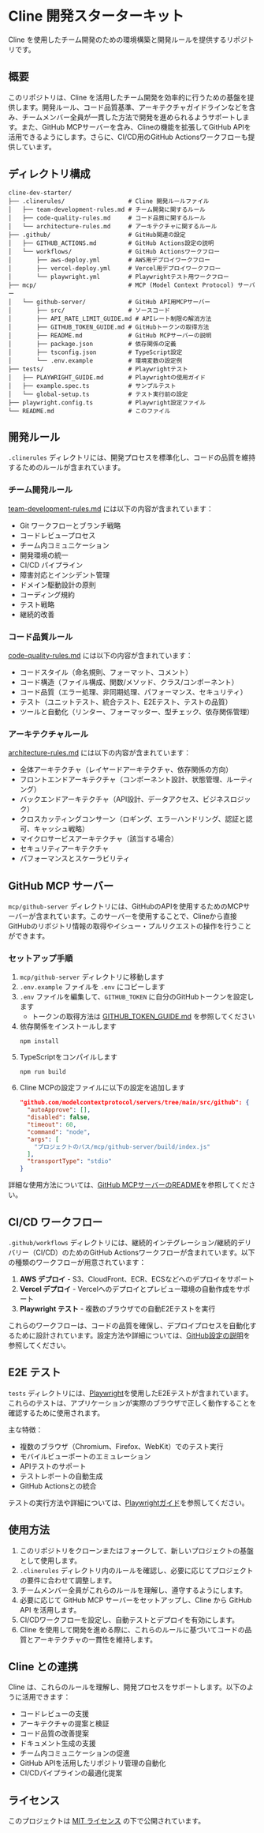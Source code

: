 # Cline 開発スターターキット

Cline を使用したチーム開発のための環境構築と開発ルールを提供するリポジトリです。

## 概要

このリポジトリは、Cline を活用したチーム開発を効率的に行うための基盤を提供します。開発ルール、コード品質基準、アーキテクチャガイドラインなどを含み、チームメンバー全員が一貫した方法で開発を進められるようサポートします。また、GitHub MCPサーバーを含み、Clineの機能を拡張してGitHub APIを活用できるようにします。さらに、CI/CD用のGitHub Actionsワークフローも提供しています。

## ディレクトリ構成

```
cline-dev-starter/
├── .clinerules/                  # Cline 開発ルールファイル
│   ├── team-development-rules.md # チーム開発に関するルール
│   ├── code-quality-rules.md     # コード品質に関するルール
│   └── architecture-rules.md     # アーキテクチャに関するルール
├── .github/                      # GitHub関連の設定
│   ├── GITHUB_ACTIONS.md         # GitHub Actions設定の説明
│   └── workflows/                # GitHub Actionsワークフロー
│       ├── aws-deploy.yml        # AWS用デプロイワークフロー
│       ├── vercel-deploy.yml     # Vercel用デプロイワークフロー
│       └── playwright.yml        # Playwrightテスト用ワークフロー
├── mcp/                          # MCP (Model Context Protocol) サーバー
│   └── github-server/            # GitHub API用MCPサーバー
│       ├── src/                  # ソースコード
│       ├── API_RATE_LIMIT_GUIDE.md # APIレート制限の解消方法
│       ├── GITHUB_TOKEN_GUIDE.md # GitHubトークンの取得方法
│       ├── README.md             # GitHub MCPサーバーの説明
│       ├── package.json          # 依存関係の定義
│       ├── tsconfig.json         # TypeScript設定
│       └── .env.example          # 環境変数の設定例
├── tests/                        # Playwrightテスト
│   ├── PLAYWRIGHT_GUIDE.md       # Playwrightの使用ガイド
│   ├── example.spec.ts           # サンプルテスト
│   └── global-setup.ts           # テスト実行前の設定
├── playwright.config.ts          # Playwright設定ファイル
└── README.md                     # このファイル
```

## 開発ルール

`.clinerules` ディレクトリには、開発プロセスを標準化し、コードの品質を維持するためのルールが含まれています。

### チーム開発ルール

[team-development-rules.md](./.clinerules/team-development-rules.md) には以下の内容が含まれています：

- Git ワークフローとブランチ戦略
- コードレビュープロセス
- チーム内コミュニケーション
- 開発環境の統一
- CI/CD パイプライン
- 障害対応とインシデント管理
- ドメイン駆動設計の原則
- コーディング規約
- テスト戦略
- 継続的改善

### コード品質ルール

[code-quality-rules.md](./.clinerules/code-quality-rules.md) には以下の内容が含まれています：

- コードスタイル（命名規則、フォーマット、コメント）
- コード構造（ファイル構成、関数/メソッド、クラス/コンポーネント）
- コード品質（エラー処理、非同期処理、パフォーマンス、セキュリティ）
- テスト（ユニットテスト、統合テスト、E2Eテスト、テストの品質）
- ツールと自動化（リンター、フォーマッター、型チェック、依存関係管理）

### アーキテクチャルール

[architecture-rules.md](./.clinerules/architecture-rules.md) には以下の内容が含まれています：

- 全体アーキテクチャ（レイヤードアーキテクチャ、依存関係の方向）
- フロントエンドアーキテクチャ（コンポーネント設計、状態管理、ルーティング）
- バックエンドアーキテクチャ（API設計、データアクセス、ビジネスロジック）
- クロスカッティングコンサーン（ロギング、エラーハンドリング、認証と認可、キャッシュ戦略）
- マイクロサービスアーキテクチャ（該当する場合）
- セキュリティアーキテクチャ
- パフォーマンスとスケーラビリティ

## GitHub MCP サーバー

`mcp/github-server` ディレクトリには、GitHubのAPIを使用するためのMCPサーバーが含まれています。このサーバーを使用することで、Clineから直接GitHubのリポジトリ情報の取得やイシュー・プルリクエストの操作を行うことができます。

### セットアップ手順

1. `mcp/github-server` ディレクトリに移動します
2. `.env.example` ファイルを `.env` にコピーします
3. `.env` ファイルを編集して、`GITHUB_TOKEN` に自分のGitHubトークンを設定します
   - トークンの取得方法は [GITHUB_TOKEN_GUIDE.md](./mcp/github-server/GITHUB_TOKEN_GUIDE.md) を参照してください
4. 依存関係をインストールします
   ```
   npm install
   ```
5. TypeScriptをコンパイルします
   ```
   npm run build
   ```
6. Cline MCPの設定ファイルに以下の設定を追加します
   ```json
   "github.com/modelcontextprotocol/servers/tree/main/src/github": {
     "autoApprove": [],
     "disabled": false,
     "timeout": 60,
     "command": "node",
     "args": [
       "プロジェクトのパス/mcp/github-server/build/index.js"
     ],
     "transportType": "stdio"
   }
   ```

詳細な使用方法については、[GitHub MCPサーバーのREADME](./mcp/github-server/README.md)を参照してください。

## CI/CD ワークフロー

`.github/workflows` ディレクトリには、継続的インテグレーション/継続的デリバリー（CI/CD）のためのGitHub Actionsワークフローが含まれています。以下の種類のワークフローが用意されています：

1. **AWS デプロイ** - S3、CloudFront、ECR、ECSなどへのデプロイをサポート
2. **Vercel デプロイ** - Vercelへのデプロイとプレビュー環境の自動作成をサポート
3. **Playwright テスト** - 複数のブラウザでの自動E2Eテストを実行

これらのワークフローは、コードの品質を確保し、デプロイプロセスを自動化するために設計されています。設定方法や詳細については、[GitHub設定の説明](./.github/GITHUB_ACTIONS.md)を参照してください。

## E2E テスト

`tests` ディレクトリには、[Playwright](https://playwright.dev/)を使用したE2Eテストが含まれています。これらのテストは、アプリケーションが実際のブラウザで正しく動作することを確認するために使用されます。

主な特徴：

- 複数のブラウザ（Chromium、Firefox、WebKit）でのテスト実行
- モバイルビューポートのエミュレーション
- APIテストのサポート
- テストレポートの自動生成
- GitHub Actionsとの統合

テストの実行方法や詳細については、[Playwrightガイド](./tests/PLAYWRIGHT_GUIDE.md)を参照してください。

## 使用方法

1. このリポジトリをクローンまたはフォークして、新しいプロジェクトの基盤として使用します。
2. `.clinerules` ディレクトリ内のルールを確認し、必要に応じてプロジェクトの要件に合わせて調整します。
3. チームメンバー全員がこれらのルールを理解し、遵守するようにします。
4. 必要に応じて GitHub MCP サーバーをセットアップし、Cline から GitHub API を活用します。
5. CI/CDワークフローを設定し、自動テストとデプロイを有効にします。
6. Cline を使用して開発を進める際に、これらのルールに基づいてコードの品質とアーキテクチャの一貫性を維持します。

## Cline との連携

Cline は、これらのルールを理解し、開発プロセスをサポートします。以下のように活用できます：

- コードレビューの支援
- アーキテクチャの提案と検証
- コード品質の改善提案
- ドキュメント生成の支援
- チーム内コミュニケーションの促進
- GitHub APIを活用したリポジトリ管理の自動化
- CI/CDパイプラインの最適化提案

## ライセンス

このプロジェクトは [MIT ライセンス](LICENSE) の下で公開されています。
